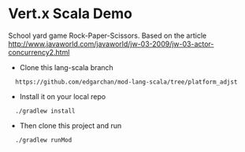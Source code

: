 # Vert.x Scala Demo


School yard game Rock-Paper-Scissors.
Based on the article http://www.javaworld.com/javaworld/jw-03-2009/jw-03-actor-concurrency2.html


* Clone this lang-scala branch

```
  https://github.com/edgarchan/mod-lang-scala/tree/platform_adjst
```

* Install it on your local repo

```
  ./gradlew install
```

* Then clone this project and run

```
  ./gradlew runMod
```